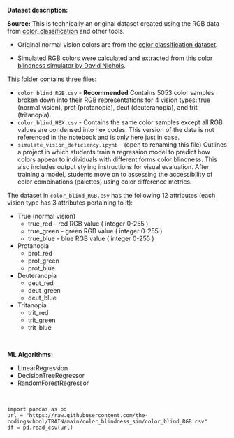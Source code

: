 **Dataset description:**

**Source:** This is technically an original dataset created using the RGB data from [color_classification](https://github.com/the-codingschool/TRAIN-datasets/tree/55eea059bad896766141cf09397af94c7ffc5e52/color_blindness_sim) and other tools.

- Original normal vision colors are from the [color classification dataset](https://raw.githubusercontent.com/the-codingschool/TRAIN/main/color_classification/color_data.csv).

- Simulated RGB colors were calculated and extracted from this [color blindness simulator by David Nichols](https://davidmathlogic.com/colorblind/).



This folder contains three files:
- `color_blind_RGB.csv` - **Recommended** Contains 5053 color samples broken down into their RGB representations for 4 vision types: true (normal vision), prot (protanopia), deut (deuteranopia), and trit (tritanopia).
- `color_blind_HEX.csv` - Contains the same color samples except all RGB values are condensed into hex codes. This version of the data is not referenced in the notebook and is only here just in case.
- `simulate_vision_deficiency.ipynb` - (open to renaming this file) Outlines a project in which students train a regression model to predict how colors appear to individuals with different forms color blindness. This also includes output styling instructions for visual evaluation. After training a model, students move on to assessing the accessibility of color combinations (palettes) using color difference metrics. 


The dataset in `color_blind_RGB.csv` has the following 12 attributes (each vision type has 3 attributes pertaining to it): 
- True (normal vision)
    - true_red - red RGB value ( integer 0-255 )
    - true_green - green RGB value ( integer 0-255 )
    - true_blue - blue RGB value ( integer 0-255 )
- Protanopia
    - prot_red 
    - prot_green
    - prot_blue 
- Deuteranopia
    - deut_red 
    - deut_green
    - deut_blue 
- Tritanopia
    - trit_red 
    - trit_green
    - trit_blue 


<br />

**ML Algorithms:**
- LinearRegression
- DecisionTreeRegressor
- RandomForestRegressor

<br />


```
import pandas as pd
url = "https://raw.githubusercontent.com/the-codingschool/TRAIN/main/color_blindness_sim/color_blind_RGB.csv"
df = pd.read_csv(url)
```
